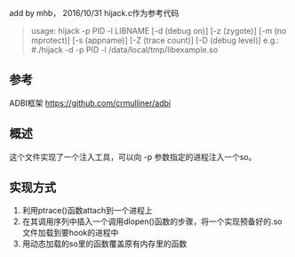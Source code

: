 add by mhb， 2016/10/31
hijack.c作为参考代码


> usage: hijack -p PID
                -l LIBNAME
                [-d (debug on)]
                [-z (zygote)]
                [-m (no mprotect)]
                [-s (appname)]
                [-Z (trace count)]
                [-D (debug level)]
  e.g.: #./hijack -d -p PID -l /data/local/tmp/libexample.so


## 参考
ADBI框架
https://github.com/crmulliner/adbi

## 概述
这个文件实现了一个注入工具，可以向 -p 参数指定的进程注入一个so。

## 实现方式
1. 利用ptrace()函数attach到一个进程上
2. 在其调用序列中插入一个调用dlopen()函数的步骤，将一个实现预备好的.so文件加载到要hook的进程中
3. 用动态加载的so里的函数覆盖原有内存里的函数


